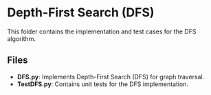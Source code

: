 # Depth-First Search (DFS)

This folder contains the implementation and test cases for the DFS algorithm.

## Files
- **DFS.py**: Implements Depth-First Search (DFS) for graph traversal.
- **TestDFS.py**: Contains unit tests for the DFS implementation.

